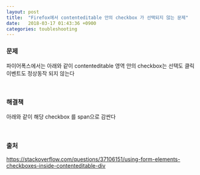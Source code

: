 ```yaml
---
layout: post
title:  "Firefox에서 contenteditable 안의 checkbox 가 선택되지 않는 문제"
date:   2018-03-17 01:43:36 +0900
categories: toubleshooting
---
```

### 문제
파이어폭스에서는 아래와 같이 contenteditable 영역 안의 checkbox는 선택도 클릭 이벤트도 정상동작 되지 않는다
<script src="https://gist.github.com/min9nim/868bafbd51bcb671355d88b1574e0db8.js"></script>
<br />

### 해결책
아래와 같이 해당 checkbox 를 span으로 감싼다
<script src="https://gist.github.com/min9nim/868bafbd51bcb671355d88b1574e0db8.js"></script>
<br />

### 출처
[https://stackoverflow.com/questions/37106151/using-form-elements-checkboxes-inside-contenteditable-div
](https://stackoverflow.com/questions/37106151/using-form-elements-checkboxes-inside-contenteditable-div)
